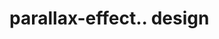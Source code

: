 # parallax-effect.. design                                                                                                                                                                                                                       
                                     


